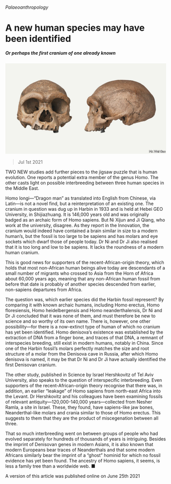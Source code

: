 ###### Palaeoanthropology

# A new human species may have been identified 

##### Or perhaps the first cranium of one already known 

![image](images/20210703_stp001.jpg) 

> Jul 1st 2021 

TWO NEW studies add further pieces to the jigsaw puzzle that is human evolution. One reports a potential extra member of the genus Homo. The other casts light on possible interbreeding between three human species in the Middle East.

Homo longi—“Dragon man” as translated into English from Chinese, via Latin—is not a novel find, but a reinterpretation of an existing one. The cranium in question was dug up in Harbin in 1933 and is held at Hebei GEO University, in Shijiazhuang. It is 146,000 years old and was originally badged as an archaic form of Homo sapiens. But Ni Xijun and Ji Qiang, who work at the university, disagree. As they report in the Innovation, the cranium would indeed have contained a brain similar in size to a modern human’s, but the fossil is too large to be sapiens and has molars and eye sockets which dwarf those of people today. Dr Ni and Dr Ji also realised that it is too long and low to be sapiens. It lacks the roundness of a modern human cranium.


This is good news for supporters of the recent-African-origin theory, which holds that most non-African human beings alive today are descendants of a small number of migrants who crossed to Asia from the Horn of Africa about 60,000 years ago, meaning that any non-African human fossil from before that date is probably of another species descended from earlier, non-sapiens departures from Africa.

The question was, which earlier species did the Harbin fossil represent? By comparing it with known archaic humans, including Homo erectus, Homo floresiensis, Homo heidelbergensis and Homo neanderthalensis, Dr Ni and Dr Ji concluded that it was none of them, and must therefore be new to science and so worthy of its own name. There is, however, one other possibility—for there is a now-extinct type of human of which no cranium has yet been identified. Homo denisova‘s existence was established by the extraction of DNA from a finger bone, and traces of that DNA, a remnant of interspecies breeding, still exist in modern humans, notably in China. Since one of the Harbin fossil’s molars perfectly matches the size and root structure of a molar from the Denisova cave in Russia, after which Homo denisova is named, it may be that Dr Ni and Dr Ji have actually identified the first Denisovan cranium.

The other study, published in Science by Israel Hershkovitz of Tel Aviv University, also speaks to the question of interspecific interbreeding. Even supporters of the recent-African-origin theory recognise that there was, in addition, an earlier “leakage” of Homo sapiens from north-east Africa into the Levant. Dr Hershkovitz and his colleagues have been examining fossils of relevant antiquity—120,000-140,000 years—collected from Nesher Ramla, a site in Israel. These, they found, have sapiens-like jaw bones, Neanderthal-like molars and crania similar to those of Homo erectus. This suggests to them that they are the product of miscegenation between all three.

That so much interbreeding went on between groups of people who had evolved separately for hundreds of thousands of years is intriguing. Besides the imprint of Denisovan genes in modern Asians, it is also known that modern Europeans bear traces of Neanderthals and that some modern Africans similarly bear the imprint of a “ghost” hominid for which no fossil evidence has yet been found. The ancestry of Homo sapiens, it seems, is less a family tree than a worldwide web. ■

A version of this article was published online on June 25th 2021

